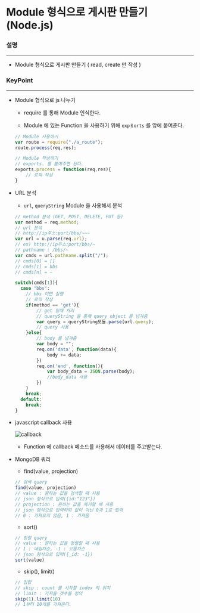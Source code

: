 # Module 형식으로 게시판 만들기 (Node.js)

### 설명
____________________________________________________

- Module 형식으로 게시판 만들기 ( read, create 만 작성 )

### KeyPoint
____________________________________________________

- Module 형식으로 js 나누기

    - require 를 통해 Module 인식한다.

    - Module 에 있는 Function 을 사용하기 위해 `expㅐorts` 를 앞에 붙여준다.

    ```javascript
    // Module 사용하기
    var route = require("./a_route");
    route.process(req,res);

    // Module 작성하기
    // exports. 를 붙여주면 된다.
    exports.process = function(req,res){
        // 로직 작성
    }
    ```

- URL 분석

    - `url`, `queryString` Module 을 사용해서 분석

    ```javascript
    // method 분석 (GET, POST, DELETE, PUT 등)
    var method = req.method;
    // url 분석
    // http://ip주소:port/bbs/~~~
    var url = u.parse(req.url);
    // ex) http://ip주소:port/bbs/~
    // pathname : /bbs/~
    var cmds = url.pathname.split("/");
    // cmds[0] = []
    // cmds[1] = bbs
    // cmds[n] = ~
  
    switch(cmds[1]){
      case "bbs":
        // bbs 이면 실행
        // 로직 작성
        if(method == 'get'){
            // get 일때 처리
            // queryString 을 통해 query object 를 넘겨줌
            var query = queryString모듈.parse(url.query);
            // query 사용
        }else{
            // body 를 넘겨줌
            var body = "";
            req.on('data', function(data){
                body += data;
            })
            req.on('end', function(){
                var body_data = JSON.parse(body);
                //body_data 사용
            })
        }
        break;
      default:
        break;
    }
    ```

- javascript callback 사용

    ![callback](https://github.com/Hooooong/DAY33_BBS-Server-/blob/master/image/callback.PNG)

    - Function 에 callback 메소드를 사용해서 데이터를 주고받는다.

- MongoDB 쿼리 

    - find(value, projection)

    ```javascript
    // 검색 query
    find(value, projection)
    // value : 원하는 값을 검색할 때 사용
    // json 형식으로 입력({id:"123"})
    // projection : 원하는 값을 제거할 때 사용
    // json 형식으로 입력하되 값이 아닌 0과 1로 입력
    // 0 : 가져오지 않음, 1 : 가져옴
    ```

    - sort()

    ```javascript
    // 정렬 query
    // value : 원하는 값을 정렬할 때 사용
    // 1 : 내림차순, -1 : 오름차순
    // json 형식으로 입력({_id: -1})
    sort(value)
    ```

    - skip(), limit()

    ```javascript
    // 집합
    // skip : count 를 시작할 index 의 위치
    // limit : 가져올 갯수를 정의
    skip(1).limit(10)
    // 1부터 10개를 가져온다.
    ```
    

